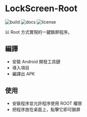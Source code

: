# LockScreen-Root

![build](https://img.shields.io/badge/build-passing-brightgreen)
![docs](https://img.shields.io/badge/docs-100%25-green)
![license](https://img.shields.io/github/license/aj-ash/LockScreen-Root)

以 Root 方式實現的一鍵鎖屏程序。

## 編譯

+ 安裝 Android 開發工具鏈
+ 導入項目
+ 編譯出 APK

## 使用

+ 安裝程序並允許程序使用 ROOT 權限
+ 把程序放在桌面上，點擊它即可鎖屏
